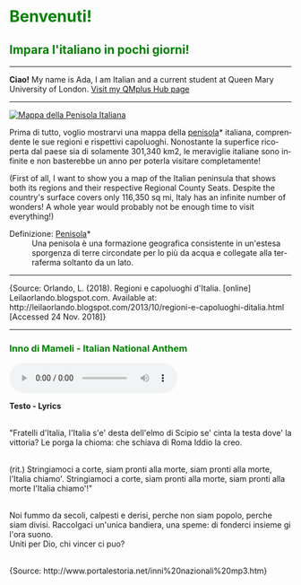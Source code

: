 <h1 style="color:green;"> Benvenuti! </h1>
<h2 style="color:green;"> Impara l'italiano in pochi giorni! </h2>

<hr>

<p> <strong>Ciao!</strong> My name is Ada, I am Italian and a current student at Queen Mary University of London. <a href="https://hub.qmplus.qmul.ac.uk"> Visit my QMplus Hub page </a> </p>

<hr>


<p>
   <a href="http://4.bp.blogspot.com/--eWVFHpbX3Y/UlRtTnyZicI/AAAAAAAAA-s/kNksjAQY8zc/s1600/Italia+politica.jpg" 
 title="Mappa dell'Italia">
     
 <img class="imgLeft"
 src="http://4.bp.blogspot.com/--eWVFHpbX3Y/UlRtTnyZicI/AAAAAAAAA-s/kNksjAQY8zc/s1600/Italia+politica.jpg" alt="Mappa della Penisola Italiana">
 
 </a>

<p lang="it"> Prima di tutto, voglio mostrarvi una mappa della <u>penisola</u>* italiana, comprendente le sue regioni e rispettivi capoluoghi. Nonostante la superfice ricoperta dal paese sia  di solamente 301,340 km2, le meraviglie italiane sono infinite e non basterebbe un anno per poterla visitare completamente! </p>

<p lang="en"> (First of all, I want to show you a map of the Italian peninsula that shows both its regions and their respective Regional County Seats. Despite the country's surface covers only 116,350 sq mi, Italy has an infinite number of wonders! A whole year would probably not be enough time to visit everything!) </p>

<dl>
  <dt>Definizione: <u>Penisola</u>*</dt>
  <dd lang="it">Una penisola è una formazione geografica consistente in un'estesa sporgenza di terre circondate per lo più da acqua e collegate alla terraferma soltanto da un lato.</dd>
</dl>


<p style="clear:both;"> </p>


-------------------------------------------------------------------------------------------------------------------------------------
<p> {Source: Orlando, L. (2018). Regioni e capoluoghi d'Italia. [online] Leilaorlando.blogspot.com. Available at: http://leilaorlando.blogspot.com/2013/10/regioni-e-capoluoghi-ditalia.html [Accessed 24 Nov. 2018]} </p>


<hr>


<h3 style="color:green;"> Inno di Mameli - Italian National Anthem </h3>

<audio controls>
 
  <source src="http://www.portalestoria.net/INNI%20MP3/Inno%20Nazionale%20Italia.mp3" type="audio/mpeg">
Your browser does not support the audio element.
</audio>

<p> <strong>  Testo - Lyrics </strong>

<br>"Fratelli d'Italia, l'Italia s'e' desta
dell'elmo di Scipio se' cinta la testa
dove' la vittoria? Le porga la chioma:
che schiava di Roma Iddio la creo. <br>

<br>(rit.)
Stringiamoci a corte, siam pronti alla morte,
siam pronti alla morte, l'Italia chiamo'.
Stringiamoci a corte, siam pronti alla morte,
siam pronti alla morte l'Italia chiamo'!" <br>

<br>Noi fummo da secoli, calpesti e derisi,
perche non siam popolo, perche siam divisi.
Raccolgaci un'unica bandiera, una speme:
di fonderci insieme gi l'ora suono. <br>
Uniti per Dio, chi vincer ci puo?<br>


</p>


<p> <br> {Source: http://www.portalestoria.net/inni%20nazionali%20mp3.htm} </p>
















